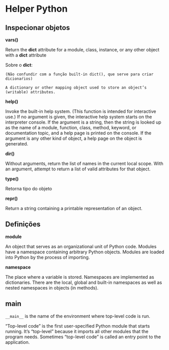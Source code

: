 # Helper Python

## Inspecionar objetos

**vars()**

Return the __dict__ attribute for a module, class, instance, or any other object with a __dict__ attribute

Sobre o __dict__:

	(Não confundir com a função built-in dict(), que serve para criar dicionaŕios)

	A dictionary or other mapping object used to store an object’s (writable) attributes.

**help()**

Invoke the built-in help system. (This function is intended for interactive use.) If no argument is given, the interactive help system starts on the interpreter console. If the argument is a string, then the string is looked up as the name of a module, function, class, method, keyword, or documentation topic, and a help page is printed on the console. If the argument is any other kind of object, a help page on the object is generated.

**dir()**

Without arguments, return the list of names in the current local scope. 
With an argument, attempt to return a list of valid attributes for that object.

**type()**

Retorna tipo do objeto

**repr()**

Return a string containing a printable representation of an object. 

## Definições

**module**

An object that serves as an organizational unit of Python code. Modules have a namespace containing arbitrary Python objects. Modules are loaded into Python by the process of importing.

**namespace**

The place where a variable is stored. Namespaces are implemented as dictionaries. There are the local, global and built-in namespaces as well as nested namespaces in objects (in methods).

## __main__

`__main__` is the name of the environment where top-level code is run.

“Top-level code” is the first user-specified Python module that starts running. It’s “top-level” because it imports all other modules that the program needs. Sometimes “top-level code” is called an entry point to the application.


